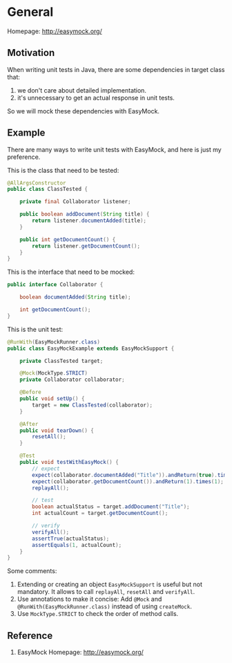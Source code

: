 # General
Homepage: http://easymock.org/

## Motivation
When writing unit tests in Java, there are some dependencies in target class that: 
1. we don't care about detailed implementation.
2. it's unnecessary to get an actual response in unit tests.

So we will mock these dependencies with EasyMock.

## Example
There are many ways to write unit tests with EasyMock, and here is just my preference.

This is the class that need to be tested:
```java
@AllArgsConstructor
public class ClassTested {

    private final Collaborator listener;

    public boolean addDocument(String title) {
        return listener.documentAdded(title);
    }

    public int getDocumentCount() {
        return listener.getDocumentCount();
    }
}
```

This is the interface that need to be mocked:
```java
public interface Collaborator {

    boolean documentAdded(String title);

    int getDocumentCount();
}
```

This is the unit test:
```java
@RunWith(EasyMockRunner.class)
public class EasyMockExample extends EasyMockSupport {

    private ClassTested target;

    @Mock(MockType.STRICT)
    private Collaborator collaborator;

    @Before
    public void setUp() {
        target = new ClassTested(collaborator);
    }

    @After
    public void tearDown() {
        resetAll();
    }

    @Test
    public void testWithEasyMock() {
        // expect
        expect(collaborator.documentAdded("Title")).andReturn(true).times(1);
        expect(collaborator.getDocumentCount()).andReturn(1).times(1);
        replayAll();

        // test
        boolean actualStatus = target.addDocument("Title");
        int actualCount = target.getDocumentCount();

        // verify
        verifyAll();
        assertTrue(actualStatus);
        assertEquals(1, actualCount);
    }
}
```

Some comments:
1. Extending or creating an object `EasyMockSupport` is useful but not mandatory. It allows to call `replayAll`, `resetAll` and `verifyAll`.
2. Use annotations to make it concise: Add `@Mock` and `@RunWith(EasyMockRunner.class)` instead of using `createMock`.
3. Use `MockType.STRICT` to check the order of method calls.

## Reference
1. EasyMock Homepage: http://easymock.org/

